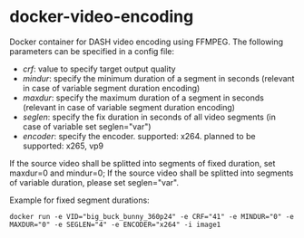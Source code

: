 # docker-video-encoding

Docker container for DASH video encoding using FFMPEG. 
The following parameters can be specified in a config file: 

* _crf_: value to specify target output quality 
* _mindur_: specify the minimum duration of a segment in seconds (relevant in case of variable segment duration encoding)
* _maxdur_: specify the maximum duration of a segment in seconds (relevant in case of variable segment duration encoding)
* _seglen_: specify the fix duration in seconds of all video segments (in case of variable set seglen="var")
* _encoder_: specify the encoder. supported: x264. planned to be supported: x265, vp9

If the source video shall be splitted into segments of fixed duration, set maxdur=0 and mindur=0; If the source video shall be splitted into segments of variable duration, please set seglen="var".


Example for fixed segment durations: 

```docker run -e VID="big_buck_bunny_360p24" -e CRF="41" -e MINDUR="0" -e MAXDUR="0" -e SEGLEN="4" -e ENCODER="x264" -i image1```
